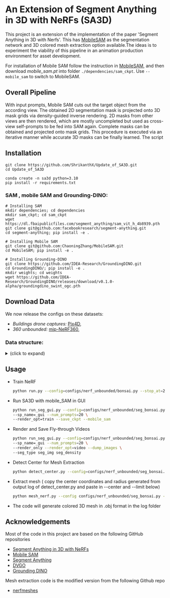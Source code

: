 # An Extension of Segment Anything in 3D with NeRFs (SA3D)

This project is an extension of the implementation of the paper 'Segment Anything in 3D with Nerfs'.
This has [MobileSAM](https://github.com/ChaoningZhang/MobileSAM) as the segmentation network and 3D colored mesh extraction option available.The ideas is to experiment the viability of this pipeline in an animation production environment for asset development.

For installation of Mobile SAM follow the instruction in [MobileSAM](https://github.com/ChaoningZhang/MobileSAM), and then download *mobile_sam.pt* into folder ``./dependencies/sam_ckpt``. Use `--mobile_sam` to switch to MobileSAM.

## Overall Pipeline

With input prompts, Mobile SAM cuts out the target object from the according view. The obtained 2D segmentation mask is projected onto 3D mask grids via density-guided inverse rendering. 2D masks from other views are then rendered, which are mostly uncompleted but used as cross-view self-prompts to be fed into SAM again. Complete masks can be obtained and projected onto mask grids. This procedure is executed via an iterative manner while accurate 3D masks can be finally learned. The script 


## Installation

```
git clone https://github.com/ShrikanthX/Update_of_SA3D.git
cd Update_of_SA3D

conda create -n sa3d python=3.10
pip install -r requirements.txt
```

### SAM , mobile SAM and Grounding-DINO:

```
# Installing SAM
mkdir dependencies; cd dependencies 
mkdir sam_ckpt; cd sam_ckpt
wget https://dl.fbaipublicfiles.com/segment_anything/sam_vit_h_4b8939.pth
git clone git@github.com:facebookresearch/segment-anything.git 
cd segment-anything; pip install -e .

# Installing Mobile SAM
git clone git@github.com:ChaoningZhang/MobileSAM.git
cd MobileSAM; pip install -e .

# Installing Grounding-DINO
git clone https://github.com/IDEA-Research/GroundingDINO.git
cd GroundingDINO/; pip install -e .
mkdir weights; cd weights
wget https://github.com/IDEA-Research/GroundingDINO/releases/download/v0.1.0-alpha/groundingdino_swint_ogc.pth
```

## Download Data
We now release the configs on these datasets:
* *Buildings drone captures:* [Pix4D](https://support.pix4d.com/hc/en-us/articles/360000235126-Example-projects-real-photogrammetry-data#label2),
* *360 unbounded:* [mip-NeRF360](https://jonbarron.info/mipnerf360/), 

### Data structure:  
<details>
  <summary> (click to expand) </summary>

    data
    ├── 360_v2             # Link: https://jonbarron.info/mipnerf360/
    │   └── [bicycle|bonsai|counter|garden|kitchen|room|stump]
    │       ├── poses_bounds.npy
    │       └── [images|images_2|images_4|images_8]
    
</details>

## Usage
- Train NeRF
  ```bash
  python run.py --config=configs/nerf_unbounded/bonsai.py --stop_at=20000 --render_video --i_weights=10000
  ```
- Run SA3D with mobile_SAM in GUI
  ```bash
  python run_seg_gui.py --config=configs/nerf_unbounded/seg_bonsai.py --segment \
  --sp_name=_gui --num_prompts=20 \
  --render_opt=train --save_ckpt --mobile_sam
  ```
- Render and Save Fly-through Videos
  ```bash
  python run_seg_gui.py --config=configs/nerf_unbounded/seg_bonsai.py --segment \
  --sp_name=_gui --num_prompts=20 \
  --render_only --render_opt=video --dump_images \
  --seg_type seg_img seg_density
  ```
- Detect Center for Mesh Extraction
  ```bash
  python detect_center.py --config=configs/nerf_unbounded/seg_bonsai.py 
  ```
- Extract mesh ( copy the center coordinates and radius generated from output log of detect_center.py and paste in --center and --limit below)
  ```bash
  python mesh_nerf.py --config configs/nerf_unbounded/seg_bonsai.py --center -0.0858 -0.6554 0.2442  --limit .9
  ```
 - The code will generate colored 3D mesh in .obj format in the log folder 

## Acknowledgements
Most of the code in this project are based on the following GitHub repositories
- [Segment Anything in 3D with NeRFs](https://github.com/Jumpat/SegmentAnythingin3D)
- [Mobile SAM](https://github.com/ChaoningZhang/MobileSAM.git)
- [Segment Anything](https://github.com/facebookresearch/segment-anything)
- [DVGO](https://github.com/sunset1995/DirectVoxGO)
- [Grounding DINO](https://github.com/IDEA-Research/GroundingDINO.git)

Mesh extraction code is the modified version from the following Github repo 
- [nerfmeshes](https://github.com/qway/nerfmeshes.git)


